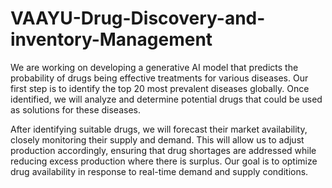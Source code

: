 # VAAYU-Drug-Discovery-and-inventory-Management
We are working on developing a generative AI model that predicts the probability of drugs being effective treatments for various diseases. Our first step is to identify the top 20 most prevalent diseases globally. Once identified, we will analyze and determine potential drugs that could be used as solutions for these diseases.

After identifying suitable drugs, we will forecast their market availability, closely monitoring their supply and demand. This will allow us to adjust production accordingly, ensuring that drug shortages are addressed while reducing excess production where there is surplus. Our goal is to optimize drug availability in response to real-time demand and supply conditions.
